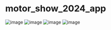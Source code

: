 # motor_show_2024_app

![image](https://github.com/AdisornNangnoi/motor_show_2024_app/assets/113957028/9beb07f9-6c42-4e44-bc81-aa35cbcde7fa)
![image](https://github.com/AdisornNangnoi/motor_show_2024_app/assets/113957028/0c3190a2-c091-4bf1-8805-def6dfd84830)
![image](https://github.com/AdisornNangnoi/motor_show_2024_app/assets/113957028/075b0fc9-af52-4fce-801e-478a2e889056)
![image](https://github.com/AdisornNangnoi/motor_show_2024_app/assets/113957028/d7ea8718-081c-4b89-9d39-515572ac40d1)
